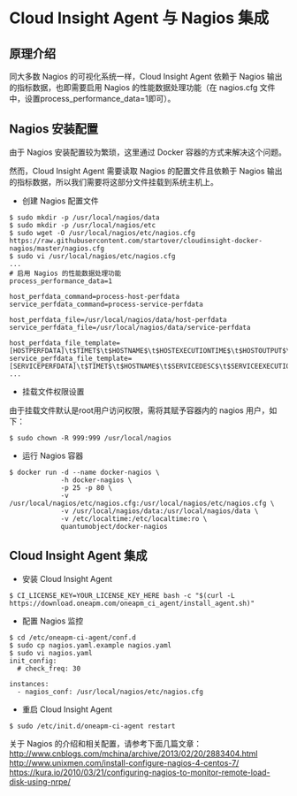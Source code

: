 # Cloud Insight Agent 与 Nagios 集成

## 原理介绍

同大多数 Nagios 的可视化系统一样，Cloud Insight Agent 依赖于 Nagios 输出的指标数据，也即需要启用 Nagios 的性能数据处理功能（在 nagios.cfg 文件中，设置process_performance_data=1即可）。

## Nagios 安装配置

由于 Nagios 安装配置较为繁琐，这里通过 Docker 容器的方式来解决这个问题。

然而，Cloud Insight Agent 需要读取 Nagios 的配置文件且依赖于 Nagios 输出的指标数据，所以我们需要将这部分文件挂载到系统主机上。

* 创建 Nagios 配置文件

```
$ sudo mkdir -p /usr/local/nagios/data
$ sudo mkdir -p /usr/local/nagios/etc
$ sudo wget -O /usr/local/nagios/etc/nagios.cfg https://raw.githubusercontent.com/startover/cloudinsight-docker-nagios/master/nagios.cfg
$ sudo vi /usr/local/nagios/etc/nagios.cfg
...
# 启用 Nagios 的性能数据处理功能
process_performance_data=1

host_perfdata_command=process-host-perfdata
service_perfdata_command=process-service-perfdata

host_perfdata_file=/usr/local/nagios/data/host-perfdata
service_perfdata_file=/usr/local/nagios/data/service-perfdata

host_perfdata_file_template=[HOSTPERFDATA]\t$TIMET$\t$HOSTNAME$\t$HOSTEXECUTIONTIME$\t$HOSTOUTPUT$\t$HOSTPERFDATA$
service_perfdata_file_template=[SERVICEPERFDATA]\t$TIMET$\t$HOSTNAME$\t$SERVICEDESC$\t$SERVICEEXECUTIONTIME$\t$SERVICELATENCY$\t$SERVICEOUTPUT$\t$SERVICEPERFDATA$
...
```

* 挂载文件权限设置

由于挂载文件默认是root用户访问权限，需将其赋予容器内的 nagios 用户，如下：

```
$ sudo chown -R 999:999 /usr/local/nagios
```

* 运行 Nagios 容器

```
$ docker run -d --name docker-nagios \
             -h docker-nagios \
             -p 25 -p 80 \
             -v /usr/local/nagios/etc/nagios.cfg:/usr/local/nagios/etc/nagios.cfg \
             -v /usr/local/nagios/data:/usr/local/nagios/data \
             -v /etc/localtime:/etc/localtime:ro \
             quantumobject/docker-nagios
```

## Cloud Insight Agent 集成

* 安装 Cloud Insight Agent

```
$ CI_LICENSE_KEY=YOUR_LICENSE_KEY_HERE bash -c "$(curl -L https://download.oneapm.com/oneapm_ci_agent/install_agent.sh)"
```

* 配置 Nagios 监控

```
$ cd /etc/oneapm-ci-agent/conf.d
$ sudo cp nagios.yaml.example nagios.yaml
$ sudo vi nagios.yaml
init_config:
  # check_freq: 30

instances:
  - nagios_conf: /usr/local/nagios/etc/nagios.cfg
```

* 重启 Cloud Insight Agent

```
$ sudo /etc/init.d/oneapm-ci-agent restart
```


关于 Nagios 的介绍和相关配置，请参考下面几篇文章：  
http://www.cnblogs.com/mchina/archive/2013/02/20/2883404.html  
http://www.unixmen.com/install-configure-nagios-4-centos-7/  
https://kura.io/2010/03/21/configuring-nagios-to-monitor-remote-load-disk-using-nrpe/
